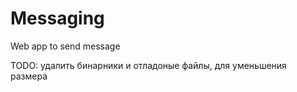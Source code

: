 Messaging
=========

Web app to send message

TODO: удалить бинарники и отладоные файлы, для уменьшения размера
